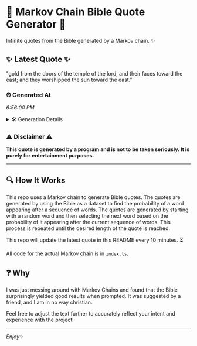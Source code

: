 # 📖 Markov Chain Bible Quote Generator 📖

Infinite quotes from the Bible generated by a Markov chain. ✨

## ✨ Latest Quote ✨
"gold from the doors of the temple of the lord, and their faces toward the east; and they worshipped the sun toward the east."

### ⏰ Generated At
*6:56:00 PM*

<details>
    <summary>🛠️ Generation Details</summary>
    <p>
        <strong>🌱 Seed:</strong> gold<br>
        <strong>🔄 Iterations:</strong> 23<br>
        <strong>📜 Context History:</strong><br>[ gold ]: from<br>[ gold, from ]: the<br>[ gold, from, the ]: doors<br>[ gold, from, the, doors ]: of<br>[ gold, from, the, doors, of ]: the<br>[ gold, from, the, doors, of, the ]: temple<br>[ from, the, doors, of, the, temple ]: of<br>[ the, doors, of, the, temple, of ]: the<br>[ doors, of, the, temple, of, the ]: lord,<br>[ of, the, temple, of, the, lord, ]: and<br>[ the, temple, of, the, lord,, and ]: their<br>[ temple, of, the, lord,, and, their ]: faces<br>[ of, the, lord,, and, their, faces ]: toward<br>[ the, lord,, and, their, faces, toward ]: the<br>[ lord,, and, their, faces, toward, the ]: east;<br>[ and, their, faces, toward, the, east; ]: and<br>[ their, faces, toward, the, east;, and ]: they<br>[ faces, toward, the, east;, and, they ]: worshipped<br>[ toward, the, east;, and, they, worshipped ]: the<br>[ the, east;, and, they, worshipped, the ]: sun<br>[ east;, and, they, worshipped, the, sun ]: toward<br>[ and, they, worshipped, the, sun, toward ]: the<br>[ they, worshipped, the, sun, toward, the ]: east.<br>
    </p>
</details>

### ⚠️ Disclaimer ⚠️
**This quote is generated by a program and is not to be taken seriously. It is purely for entertainment purposes.**

---

## 🔍 How It Works

This repo uses a Markov chain to generate Bible quotes. The quotes are generated by using the Bible as a dataset to find the probability of a word appearing after a sequence of words. The quotes are generated by starting with a random word and then selecting the next word based on the probability of it appearing after the current sequence of words. This process is repeated until the desired length of the quote is reached.

This repo will update the latest quote in this README every 10 minutes. ⏳

All code for the actual Markov chain is in `index.ts`.

## ❓ Why

I was just messing around with Markov Chains and found that the Bible surprisingly yielded good results when prompted. 
It was suggested by a friend, and I am in no way christian.

Feel free to adjust the text further to accurately reflect your intent and experience with the project!

---

*Enjoy*✨
